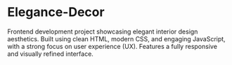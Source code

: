 # Elegance-Decor
Frontend development project showcasing elegant interior design aesthetics. Built using clean HTML, modern CSS, and engaging JavaScript, with a strong focus on user experience (UX). Features a fully responsive and visually refined interface.

